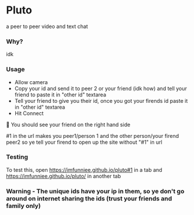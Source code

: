 # Pluto
a peer to peer video and text chat


### Why?
idk

### Usage 
- Allow camera
- Copy your id and send it to peer 2 or your friend (idk how) and tell your friend to paste it in "other id" textarea
- Tell your friend to give you their id, once you got your firends id paste it in "other id" textarea
- Hit Connect

🎉 You should see your friend on the right hand side

#1 in the url makes you peer1/person 1 and the other person/your firend peer2 so ye tell your firend to open up the site without "#1" in url

### Testing

To test this, open https://imfunniee.github.io/pluto#1 in a tab and https://imfunniee.github.io/pluto/ in another tab


### Warning - The unique ids have your ip in them, so ye don't go around on internet sharing the ids (trust your friends and family only)
